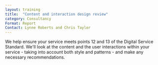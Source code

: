 ```yaml
---
layout: training
title:  "Content and interaction design review"
category: Consultancy
Format: Report  
Contact: Lynne Roberts and Chris Taylor
---
```


We help ensure your service meets points 12 and 13 of the Digital Service Standard. We'll look at the content and the user interactions within your service - taking into account both style and patterns - and make any necessary recommendations.
